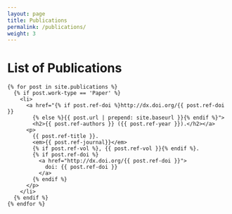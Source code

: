 ```yaml
---
layout: page
title: Publications
permalink: /publications/
weight: 3
---
```


# **List of Publications**

    {% for post in site.publications %}
      {% if post.work-type == 'Paper' %}
        <li>
          <a href="{% if post.ref-doi %}http://dx.doi.org/{{ post.ref-doi }}
            {% else %}{{ post.url | prepend: site.baseurl }}{% endif %}">
            <h2>{{ post.ref-authors }} ({{ post.ref-year }}).</h2></a>
          <p>
            {{ post.ref-title }}. 
            <em>{{ post.ref-journal}}</em>
            {% if post.ref-vol %}, {{ post.ref-vol }}{% endif %}. 
            {% if post.ref-doi %}
              <a href="http://dx.doi.org/{{ post.ref-doi }}">
                doi: {{ post.ref-doi }}
              </a>
            {% endif %}
          </p>
        </li>
      {% endif %}
    {% endfor %}

